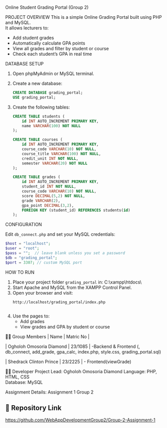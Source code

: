 Online Student Grading Portal (Group 2)

PROJECT OVERVIEW
This is a simple Online Grading Portal built using PHP and MySQL.  
It allows lecturers to:
- Add student grades  
- Automatically calculate GPA points  
- View all grades and filter by student or course  
- Check each student’s GPA in real time  


DATABASE SETUP

1. Open phpMyAdmin or MySQL terminal.  
2. Create a new database:
   ```sql
   CREATE DATABASE grading_portal;
   USE grading_portal;
   ```
3. Create the following tables:

   ```sql
   CREATE TABLE students (
       id INT AUTO_INCREMENT PRIMARY KEY,
       name VARCHAR(100) NOT NULL
   );

   CREATE TABLE courses (
       id INT AUTO_INCREMENT PRIMARY KEY,
       course_code VARCHAR(10) NOT NULL,
       course_title VARCHAR(100) NOT NULL,
       credit_unit INT NOT NULL,
       semester VARCHAR(20) NOT NULL
   );

   CREATE TABLE grades (
       id INT AUTO_INCREMENT PRIMARY KEY,
       student_id INT NOT NULL,
       course_code VARCHAR(10) NOT NULL,
       score DECIMAL(5,2) NOT NULL,
       grade VARCHAR(2),
       gpa_point DECIMAL(3,2),
       FOREIGN KEY (student_id) REFERENCES students(id)
   );
   ```


CONFIGURATION

Edit `db_connect.php` and set your MySQL credentials:
```php
$host = "localhost";
$user = "root";
$pass = "";  // leave blank unless you set a password
$db = "grading_portal";
$port = 3307; // custom MySQL port
```


 HOW TO RUN

1. Place your project folder `grading_portal` in:
   C:\xampp\htdocs\
2. Start Apache and MySQL from the XAMPP Control Panel.  
3. Open your browser and visit:
   ```
   http://localhost/grading_portal/index.php
  
4. Use the pages to:
   - Add grades  
   - View grades and GPA by student or course    



🧑‍💻 Group Members
| Name | Matric No |

| Ogholoh Omosoria Diamond  | 23/1085 | -Backend & Frontend (, db_connect, add_grade, gpa_calc, index.php, style.css, grading_portal.sql)

| Shedrack Clinton Prince | 23/2225 | - Frontend(viewGrade)


👩‍💻 Developer
Project Lead: Ogholoh Omosoria Diamond
Language: PHP, HTML, CSS  
Database: MySQL

Assignment Details: 
Assignment 1
Group 2 


## 🔗 Repository Link
https://github.com/WebAppDevelopmentGroup2/Group-2-Assignment-1
